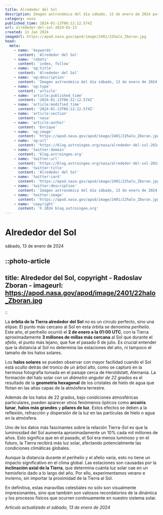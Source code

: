```yaml
---
title: Alrededor del Sol
description: Imagen astronómica del día sábado, 13 de enero de 2024 por la NASA; Alrededor del Sol
category: nasa
published_time: 2024-01-13T06:12:12.574Z
url: alrededor-del-sol-2024-01-13
created: 13 Jan 2024
imageUrl: https://apod.nasa.gov/apod/image/2401/22halo_Zboran.jpg
head:
  meta:
    - name: 'keywords'
      content: 'Alrededor del Sol'
    - name: 'robots'
      content: 'index, follow'
    - name: 'og:title'
      content: 'Alrededor del Sol'
    - name: 'og:description'
      content: 'Imagen astronómica del día sábado, 13 de enero de 2024 por la NASA; Alrededor del Sol'
    - name: 'og:type'
      content: 'article'
    - name: 'article:published_time'
      content: '2024-01-13T06:12:12.574Z'
    - name: 'article:modified_time'
      content: '2024-01-13T06:12:12.574Z'
    - name: 'article:section'
      content: 'nasa'
    - name: 'article:author'
      content: 'Enrique'
    - name: 'og:image'
      content: 'https://apod.nasa.gov/apod/image/2401/22halo_Zboran.jpg'
    - name: 'og:url'
      content: 'https://blog.astroingeo.org/nasa/alrededor-del-sol-2024-01-13'
    - name: 'twitter:domain'
      content: 'blog.astroingeo.org'
    - name: 'twitter:url'
      content: 'https://blog.astroingeo.org/nasa/alrededor-del-sol-2024-01-13'
    - name: 'twitter:title'
      content: 'Alrededor del Sol'
    - name: 'twitter:card'
      content: 'https://apod.nasa.gov/apod/image/2401/22halo_Zboran.jpg'
    - name: 'twitter:description'
      content: 'Imagen astronómica del día sábado, 13 de enero de 2024 por la NASA; Alrededor del Sol'
    - name: 'twitter:image'
      content: 'https://apod.nasa.gov/apod/image/2401/22halo_Zboran.jpg'
    - name: 'copyright'
      content: '© 2024 blog.astroingeo.org'
---
```

# Alrededor del Sol
sábado, 13 de enero de 2024


::photo-article
---
title: Alrededor del Sol, copyright - Radoslav Zboran -
imageurl: https://apod.nasa.gov/apod/image/2401/22halo_Zboran.jpg
---
::



La **órbita de la Tierra alrededor del Sol** no es un círculo perfecto, sino una elipse. El punto más cercano al Sol en esta órbita se denomina *perihelio*. Este año, el perihelio ocurrió el **2 de enero a la 01:00 UTC**, con la Tierra aproximadamente **3 millones de millas más cercana** al Sol que durante el *afelio*, el punto más lejano, que fue el pasado 6 de julio. Es crucial entender que la distancia al Sol no determina las estaciones del año, ni tampoco el tamaño de los halos solares.

Los **halos solares** se pueden observar con mayor facilidad cuando el Sol está oculto detrás del tronco de un árbol alto, como se capturó en la hermosa fotografía tomada en el paisaje cerca de Heroldstatt, Alemania. La formación del halo solar con un *diámetro angular de 22 grados* es el resultado de la **geometría hexagonal** de los cristales de hielo de agua que flotan en las altas capas de la atmósfera terrestre.

Además de los halos de 22 grados, bajo condiciones atmosféricas particulares, pueden aparecer otros fenómenos ópticos como **arcoíris lunar**, **halos más grandes** y **pilares de luz**. Estos efectos se deben a la reflexión, refracción y dispersión de la luz en las partículas de hielo o agua en la atmósfera.

Uno de los datos más fascinantes sobre la relación Tierra-Sol es que la luminosidad del Sol aumenta aproximadamente un 10% cada mil millones de años. Esto significa que en el pasado, el Sol era menos luminoso y en el futuro, la Tierra recibirá más luz solar, afectando potencialmente las condiciones climáticas globales.

Aunque la distancia durante el perihelio y el afelio varía, esto no tiene un impacto significativo en el clima global. Las estaciones son causadas por la **inclinación axial de la Tierra**, que determina cuánta luz solar cae en un hemisferio dado a lo largo del año. Por ello, experimentamos verano e invierno, sin importar la proximidad de la Tierra al Sol. 

En definitiva, estas maravillas celestiales no sólo son visualmente impresionantes, sino que también son valiosos recordatorios de la dinámica y los procesos físicos que ocurren continuamente en nuestro sistema solar.

_Artículo actualizado el sábado, 13 de enero de 2024_